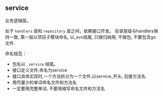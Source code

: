 ## service

业务逻辑层。

处于 `handlers` 层和 `repository` 层之间，依赖接口开发。 目录层级与handlers保持一致, 第一层以项目子模块命名, 以_svc结尾, 只做归纳用, 不做包, 不要包含go文件.

命名规范：

- 包名以 `_service` 结尾。
- 接口定义文件,命名为service
- 接口具体实现时,一个方法拆分为一个文件,以service_开头, 后接方法名.
- 用尽量少的单词命名文件和方法名
- 一定要用完整单词, 不要用缩写命名文件和方法名
